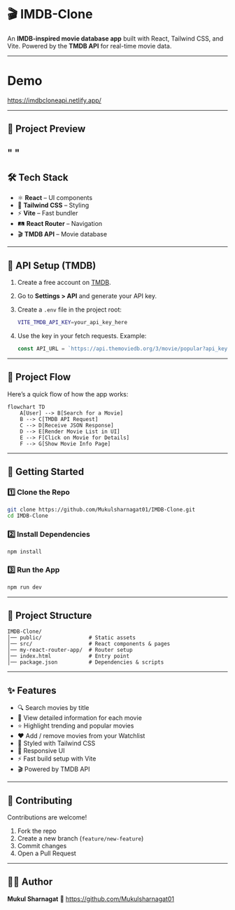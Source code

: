 # 🎬 IMDB-Clone

An **IMDB-inspired movie database app** built with React, Tailwind CSS, and Vite.
Powered by the **TMDB API** for real-time movie data.

---

# Demo

https://imdbcloneapi.netlify.app/

---

## 📸 Project Preview

"
            "
---

## 🛠️ Tech Stack

* ⚛️ **React** – UI components
* 🎨 **Tailwind CSS** – Styling
* ⚡ **Vite** – Fast bundler
* 🛤️ **React Router** – Navigation
* 🎬 **TMDB API** – Movie database

---

## 🔑 API Setup (TMDB)

1. Create a free account on [TMDB](https://www.themoviedb.org/).
2. Go to **Settings > API** and generate your API key.
3. Create a `.env` file in the project root:

   ```bash
   VITE_TMDB_API_KEY=your_api_key_here
   ```
4. Use the key in your fetch requests. Example:

   ```js
   const API_URL = `https://api.themoviedb.org/3/movie/popular?api_key=${import.meta.env.VITE_TMDB_API_KEY}`;
   ```

---

## 🔄 Project Flow

Here’s a quick flow of how the app works:

```mermaid
flowchart TD
    A[User] --> B[Search for a Movie]
    B --> C[TMDB API Request]
    C --> D[Receive JSON Response]
    D --> E[Render Movie List in UI]
    E --> F[Click on Movie for Details]
    F --> G[Show Movie Info Page]
```

---

## 🚀 Getting Started

### 1️⃣ Clone the Repo

```bash
git clone https://github.com/Mukulsharnagat01/IMDB-Clone.git
cd IMDB-Clone
```

### 2️⃣ Install Dependencies

```bash
npm install
```

### 3️⃣ Run the App

```bash
npm run dev
```

---

## 📂 Project Structure

```
IMDB-Clone/
│── public/               # Static assets
│── src/                  # React components & pages
│── my-react-router-app/  # Router setup
│── index.html            # Entry point
│── package.json          # Dependencies & scripts
```

---

## ✨ Features

* 🔍 Search movies by title
* 📖 View detailed information for each movie
* ⭐ Highlight trending and popular movies
* ❤️ Add / remove movies from your Watchlist
* 🎨 Styled with Tailwind CSS
* 📱 Responsive UI
* ⚡ Fast build setup with Vite
* 🎬 Powered by TMDB API

---

## 🤝 Contributing

Contributions are welcome!

1. Fork the repo
2. Create a new branch (`feature/new-feature`)
3. Commit changes
4. Open a Pull Request

---

## 👨‍💻 Author

**Mukul Sharnagat**
🔗 https://github.com/Mukulsharnagat01
